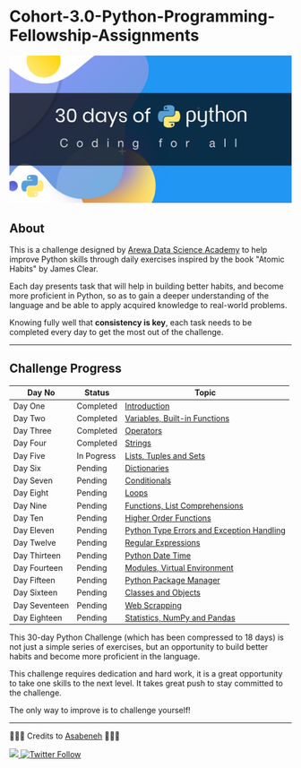 # Cohort-3.0-Python-Programming-Fellowship-Assignments


![30DaysOfPython](./30DaysOfPython_image.png)

## About

This is a challenge designed by [Arewa Data Science Academy](https://arewadatascience.github.io) to help improve Python skills through daily exercises inspired by the book "Atomic Habits" by James Clear. 

Each day presents task that will help in building better habits, and become more proficient in Python, so as to gain a deeper understanding of the language and be able to apply acquired knowledge to real-world problems.

Knowing fully well that **consistency is key**, each task needs to be completed every day to get the most out of the challenge.

---

## Challenge Progress


|     Day No         |     Status   |Topic                               |
|--------------------|--------------|------------------------------------|
|      Day One     |    Completed   | [Introduction](https://github.com/IAmDamilare13/ArewaDS-Fellowship/blob/main/30DaysOfPython/day_1/helloworld.py) |
|     Day Two    |   Completed    | [Variables, Built-in Functions](https://github.com/IAmDamilare13/ArewaDS-Fellowship/blob/main/30DaysOfPython/day_2/variables.py) |
|     Day Three    |    Completed   | [Operators](https://github.com/IAmDamilare13/ArewaDS-Fellowship/30DaysOfPython/day_3/operators.ipynb) |
|     Day Four    |    Completed   | [Strings](https://github.com/IAmDamilare13/ArewaDS-Fellowship/30DaysOfPython/day_4/strings.ipynb) |
|     Day Five    |    In Pogress   | [Lists, Tuples and Sets](https://github.com/IAmDamilare13/ArewaDS-Fellowship/30DaysOfPython/day_5/lists.ipynb) |
|     Day Six    |    Pending   | [Dictionaries]() |
|     Day Seven    |    Pending   | [Conditionals]() |
|     Day Eight    |    Pending   | [Loops]() |
|     Day Nine    |    Pending   | [Functions, List Comprehensions]() |
|     Day Ten    |    Pending   | [Higher Order Functions]() |
|     Day Eleven    |    Pending   | [Python Type Errors and Exception Handling]() |
|     Day Twelve    |    Pending   | [Regular Expressions]() |
|     Day Thirteen    |    Pending   | [Python Date Time]() |
|     Day Fourteen    |    Pending   | [Modules, Virtual Environment]() |
|     Day Fifteen    |    Pending   | [Python Package Manager]() |
|     Day Sixteen    |    Pending   | [Classes and Objects]() |
|     Day Seventeen    |    Pending   | [Web Scrapping]() |
|     Day Eighteen    |    Pending   | [Statistics, NumPy and Pandas]() |

This 30-day Python Challenge (which has been compressed to 18 days) is not just a simple series of exercises, but an opportunity to build better habits and become more proficient in the language. 

This challenge requires dedication and hard work, it is a great opportunity to take one skills to the next level. It takes great push to stay committed to the challenge. 

The only way to improve is to challenge yourself!

---

🧡🧡🧡 Credits to [Asabeneh](https://testimonial-vdzd.onrender.com)
 🧡🧡🧡

   <a class="header-badge" target="_blank" href="https://www.linkedin.com/in/asabeneh/">
  <img src="https://img.shields.io/badge/style--5eba00.svg?label=LinkedIn&logo=linkedin&style=social">
  </a>
  <a class="header-badge" target="_blank" href="https://twitter.com/Asabeneh">
  <img alt="Twitter Follow" src="https://img.shields.io/twitter/follow/asabeneh?style=social">
  </a>